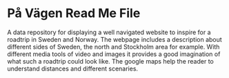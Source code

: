 # På Vägen Read Me File
A data repository for displaying a well navigated website to inspire for a roadtrip in Sweden and Norway. The webpage includes a description 
about different sides of Sweden, the north and Stockholm area for example. With different media tools of video and images it provides a good
imagination of what such a roadtrip could look like. The google maps help the reader to understand distances and different scenaries. 
